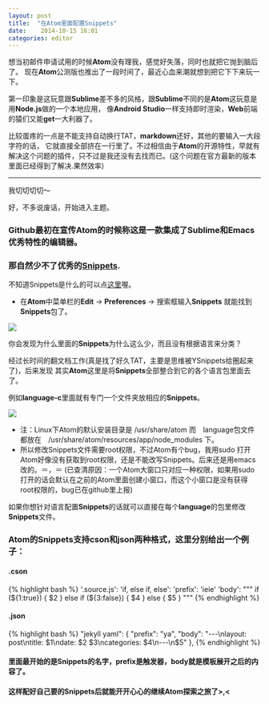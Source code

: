 ```yaml
---
layout: post
title:  "在Atom里面配置Snippets"
date:    2014-10-15 16:01
categories: editor
---
```


想当初邮件申请试用的时候**Atom**没有理我，感觉好失落，同时也就把它抛到脑后了。
现在**Atom**公测版也推出了一段时间了，最近心血来潮就想到把它下下来玩一下。

第一印象是这玩意跟**Sublime**差不多的风格，跟**Sublime**不同的是**Atom**这玩意是用**Node.js**做的一个本地应用，
像**Android Studio**一样支持即时渲染，**Web**前端的猿们又能**get**一大利器了。

比较蛋疼的一点是不能支持自动换行TAT，**markdown**还好，其他的要输入一大段字符的话，
它就直接全部挤在一行里了。不过相信由于**Atom**的开源特性，早就有解决这个问题的插件，只不过是我还没有去找而已。(这个问题在官方最新的版本里面已经得到了解决.果然效率)

---

我切切切切～

好，不多说废话，开始进入主题。

### **Github**最初在宣传**Atom**的时候称这是一款集成了**Sublime**和**Emacs**优秀特性的编辑器。

### 那自然少不了优秀的[**Snippets**](https://github.com/atom/snippets).

不知道Snippets是什么的可以点[这里](http://en.wikipedia.org/wiki/Snippet_(programming))喔。

* 在**Atom**中菜单栏的**Edit** -> **Preferences** -> 搜索框输入**Snippets** 就能找到　**Snippets**包了。

![](http://m3.img.srcdd.com/farm5/d/2014/1015/16/7A3B963AAF23A8A83DF6D4B7C71F8EB9_B500_900_500_309.png)

你会发现为什么里面的**Snippets**为什么这么少，而且没有根据语言来分类？

经过长时间的翻文档工作(真是找了好久TAT，主要是思维被YSnippets给圈起来了)，后来发现
其实**Atom**这里是将**Snippets**全部整合到它的各个语言包里面去了。

例如**language-c**里面就有专门一个文件夹放相应的**Snippets**。

![](http://m3.img.srcdd.com/farm4/d/2014/1015/16/D12899D80F405E970221733E18CCD351_B500_900_195_243.png)

* 注：Linux下Atom的默认安装目录是 /usr/share/atom 而　language包文件都放在　/usr/share/atom/resources/app/node_modules 下。　
* 所以修改Snippets文件需要root权限，不过Atom有个bug，我用sudo 打开Atom好像没有获取到root权限，还是不能改写Snippets。后来还是用emacs改的。＝，＝
(已查清原因：一个Atom大窗口只对应一种权限，如果用sudo打开的话会默认在之前的Atom里面创建小窗口，而这个小窗口是没有获得root权限的，bug已在github里上报)

如果你想针对语言配置**Snippets**的话就可以直接在每个**language**的包里修改**Snippets**文件。

### **Atom**的**Snippets**支持**cson**和**json**两种格式，这里分别给出一个例子：

#### .cson
{% highlight bash %}
'.source.js':
  'if, else if, else':
    'prefix': 'ieie'
    'body': """
      if (${1:true}) {
        $2
      } else if (${3:false}) {
        $4
      } else {
        $5
      }
    """
{% endhighlight %}


#### .json
{% highlight bash %}
    "jekyll yaml": {
      "prefix": "ya",
      "body": "---\nlayout: post\ntitle:  $1\ndate:   $2 $3\ncategories: $4\n---\n$5"
    },
{% endhighlight %}

#### 里面最开始的是**Snippets**的名字，**prefix**是触发器，**body**就是模板展开之后的内容了。

#### 这样配好自己要的**Snippets**后就能开开心心的继续**Atom**探索之旅了>,<
